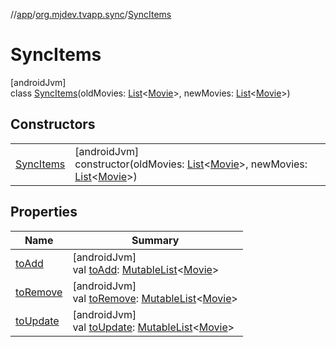 //[app](../../../index.md)/[org.mjdev.tvapp.sync](../index.md)/[SyncItems](index.md)

# SyncItems

[androidJvm]\
class [SyncItems](index.md)(oldMovies: [List](https://kotlinlang.org/api/latest/jvm/stdlib/kotlin.collections/-list/index.html)&lt;[Movie](../../org.mjdev.tvapp.data.local/-movie/index.md)&gt;, newMovies: [List](https://kotlinlang.org/api/latest/jvm/stdlib/kotlin.collections/-list/index.html)&lt;[Movie](../../org.mjdev.tvapp.data.local/-movie/index.md)&gt;)

## Constructors

| | |
|---|---|
| [SyncItems](-sync-items.md) | [androidJvm]<br>constructor(oldMovies: [List](https://kotlinlang.org/api/latest/jvm/stdlib/kotlin.collections/-list/index.html)&lt;[Movie](../../org.mjdev.tvapp.data.local/-movie/index.md)&gt;, newMovies: [List](https://kotlinlang.org/api/latest/jvm/stdlib/kotlin.collections/-list/index.html)&lt;[Movie](../../org.mjdev.tvapp.data.local/-movie/index.md)&gt;) |

## Properties

| Name | Summary |
|---|---|
| [toAdd](to-add.md) | [androidJvm]<br>val [toAdd](to-add.md): [MutableList](https://kotlinlang.org/api/latest/jvm/stdlib/kotlin.collections/-mutable-list/index.html)&lt;[Movie](../../org.mjdev.tvapp.data.local/-movie/index.md)&gt; |
| [toRemove](to-remove.md) | [androidJvm]<br>val [toRemove](to-remove.md): [MutableList](https://kotlinlang.org/api/latest/jvm/stdlib/kotlin.collections/-mutable-list/index.html)&lt;[Movie](../../org.mjdev.tvapp.data.local/-movie/index.md)&gt; |
| [toUpdate](to-update.md) | [androidJvm]<br>val [toUpdate](to-update.md): [MutableList](https://kotlinlang.org/api/latest/jvm/stdlib/kotlin.collections/-mutable-list/index.html)&lt;[Movie](../../org.mjdev.tvapp.data.local/-movie/index.md)&gt; |
